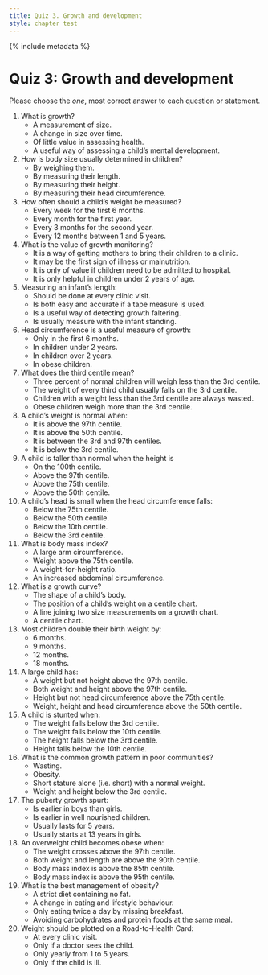 ```yaml
---
title: Quiz 3. Growth and development
style: chapter test
---
```


{% include metadata %}

# Quiz 3: Growth and development

Please choose the *one*, most correct answer to each question or statement.

1.	What is growth?
	-	A measurement of size.
	+	A change in size over time.
	-	Of little value in assessing health.
	-	A useful way of assessing a child’s mental development.
2.	How is body size usually determined in children?
	+	By weighing them.
	-	By measuring their length.
	-	By measuring their height.
	-	By measuring their head circumference.
3.	How often should a child’s weight be measured?
	-	Every week for the first 6 months.
	+	Every month for the first year.
	-	Every 3 months for the second year.
	-	Every 12 months between 1 and 5 years.
4.	What is the value of growth monitoring?
	-	It is a way of getting mothers to bring their children to a clinic.
	+	It may be the first sign of illness or malnutrition.
	-	It is only of value if children need to be admitted to hospital.
	-	It is only helpful in children under 2 years of age.
5.	Measuring an infant’s length:
	-	Should be done at every clinic visit.
	-	Is both easy and accurate if a tape measure is used.
	+	Is a useful way of detecting growth faltering.
	-	Is usually measure with the infant standing.
6.	Head circumference is a useful measure of growth:
	-	Only in the first 6 months.
	+	In children under 2 years.
	-	In children over 2 years.
	-	In obese children.
7.	What does the third centile mean?
	+	Three percent of normal children will weigh less than the 3rd centile.
	-	The weight of every third child usually falls on the 3rd centile.
	-	Children with a weight less than the 3rd centile are always wasted.
	-	Obese children weigh more than the 3rd centile.
8.	A child’s weight is normal when:
	-	It is above the 97th centile.
	-	It is above the 50th centile.
	+	It is between the 3rd and 97th centiles.
	-	It is below the 3rd centile.
9.	A child is taller than normal when the height is
	-	On the 100th centile.
	+	Above the 97th centile.
	-	Above the 75th centile.
	-	Above the 50th centile.
10.	A child’s head is small when the head circumference falls:
	-	Below the 75th centile.
	-	Below the 50th centile.
	-	Below the 10th centile.
	+	Below the 3rd centile.
11.	What is body mass index?
	-	A large arm circumference.
	-	Weight above the 75th centile.
	+	A weight-for-height ratio.
	-	An increased abdominal circumference.
12.	What is a growth curve?
	-	The shape of a child’s body.
	-	The position of a child’s weight on a centile chart.
	+	A line joining two size measurements on a growth chart.
	-	A centile chart.
13.	Most children double their birth weight by:
	+	6 months.
	-	9 months.
	-	12 months.
	-	18 months.
14.	A large child has:
	-	A weight but not height above the 97th centile.
	+	Both weight and height above the 97th centile.
	-	Height but not head circumference above the 75th centile.
	-	Weight, height and head circumference above the 50th centile.
15.	A child is stunted when:
	-	The weight falls below the 3rd centile.
	-	The weight falls below the 10th centile.
	+	The height falls below the 3rd centile.
	-	Height falls below the 10th centile.
16.	What is the common growth pattern in poor communities?
	-	Wasting.
	-	Obesity.
	-	Short stature alone (i.e. short) with a normal weight.
	+	Weight and height below the 3rd centile.
17.	The puberty growth spurt:
	-	Is earlier in boys than girls.
	+	Is earlier in well nourished children.
	-	Usually lasts for 5 years.
	-	Usually starts at 13 years in girls.
18.	An overweight child becomes obese when:
	-	The weight crosses above the 97th centile.
	-	Both weight and length are above the 90th centile.
	-	Body mass index is above the 85th centile.
	+	Body mass index is above the 95th centile.
19.	What is the best management of obesity?
	-	A strict diet containing no fat.
	+	A change in eating and lifestyle behaviour.
	-	Only eating twice a day by missing breakfast.
	-	Avoiding carbohydrates and protein foods at the same meal.
20.	Weight should be plotted on a Road-to-Health Card:
	+	At every clinic visit.
	-	Only if a doctor sees the child.
	-	Only yearly from 1 to 5 years.
	-	Only if the child is ill.
